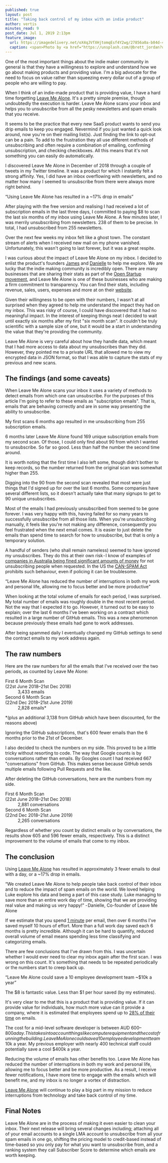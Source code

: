 ```yaml
---
published: true
layout: post
title: "Taking back control of my inbox with an indie product"
author: vertis
minutes_read: 9
post_date: Jul 1, 2019 2:13pm
feature_image:
  url: https://imagedelivery.net/oX4qJVfXHjtomqEsf4Y2wg/27856a0a-b04d-43e7-30a3-31d00d236700/w=800
  caption: <span>Photo by <a href="https://unsplash.com/@brett_jordan?utm_source=unsplash&amp;utm_medium=referral&amp;utm_content=creditCopyText">Brett Jordan</a> on <a href="https://unsplash.com/s/photos/email?utm_source=unsplash&amp;utm_medium=referral&amp;utm_content=creditCopyText">Unsplash</a></span>
---
```


One of the most important things about the indie maker community in general is that they have a willingness to explore and understand how we go about making products and providing value. I'm a big advocate for the need to focus on value rather than squeezing every dollar out of a group of people who are willing to pay.

When I think of an indie-made product that is providing value, I have a hard time forgetting [Leave Me Alone](https://leavemealone.app). It's a pretty simple premise, though undoubtedly the execution is harder. Leave Me Alone scans your inbox and helps you to unsubscribe from all the pesky newsletters and spam emails that you receive.

It seems to be the practice that every new SaaS product wants to send you drip emails to keep you engaged. Nevermind if you just wanted a quick look around, now you're on their mailing list(s). Just finding the link to opt-out can be a pain. To add to the frustration they all use different methods of unsubscribing and often require a combination of emailing, confirming unsubscription, and checking checkboxes. All this means that it's not something you can easily do automatically.

I discovered Leave Me Alone in December of 2018 through a couple of tweets in my Twitter timeline. It was a product for which I instantly felt a strong affinity. Yes, I did have an inbox overflowing with newsletters, and no matter how many I seemed to unsubscribe from there were always more right behind.

<div class="my-16 mx-auto text-center text-2xl leading-9 font-medium text-gray-900">
  <p>
    &ldquo;Using Leave Me Alone has resulted in a ~17% drop in emails&rdquo;
  </p>
</div>




After playing with the free version and realising I had received a lot of subscription emails in the last three days, I committed to paying $8 to scan the last six months of my inbox using Leave Me Alone. A few minutes later, I was merrily unsubscribing from newsletters. 238 of them to be precise. In total, I had unsubscribed from 255 newsletters.

Over the next few weeks my inbox felt like a ghost town. The constant stream of alerts when I received new mail on my phone vanished. Unfortunately, this wasn't going to last forever, but it was a great respite.

I was curious about the impact of Leave Me Alone on my inbox. I decided to enlist the product's founders [James](https://twitter.com/JamesIvings) and [Danielle](https://twitter.com/dinkydani21) to help me explore. We are lucky that the indie making community is incredibly open. There are many businesses that are sharing their stats as part of the [Open Startup movement](https://baremetrics.com/open-startups), and Leave Me Alone is one of these businesses who are making a firm commitment to transparency. You can find their stats, including revenue, sales, users, expenses and more at on their [website](https://leavemealone.app/open/).

Given their willingness to be open with their numbers, I wasn't at all surprised when they agreed to help me understand the impact they had on my inbox. This was risky of course, I could have discovered that it had no meaningful impact.
In the interest of keeping things neat I decided to wait until exactly six months after my first "six month scan". It couldn't be truly scientific with a sample size of one, but it would be a start in understanding the value that they're providing the community.

Leave Me Alone is very careful about how they handle data, which meant that I had more access to data about my unsubscribes than they did. However, they pointed me to a private URL that allowed me to view my encrypted data in JSON format, so that I was able to capture the stats of my previous and new scans.

## The findings (and some caveats)
When Leave Me Alone scans your inbox it uses a variety of methods to detect emails from which one can unsubscribe. For the purposes of this article I'm going to refer to these emails as "subscription emails". That is, emails that are behaving correctly and are in some way presenting the ability to unsubscribe.

My first scans 6 months ago resulted in me unsubscribing from 255 subscription emails.

6 months later Leave Me Alone found 169 unique subscription emails from my second scan. Of those, I could only find about 90 from which I wanted to unsubscribe. So far so good. Less than half the number the second time around.

It is worth noting that the first time I also left some, though didn't bother to keep records, so the number returned from the original scan was somewhat higher than 255.

Digging into the 90 from the second scan revealed that most were just things that I'd signed up for over the last 6 months. Some companies have several different lists, so it doesn't actually take that many signups to get to 90 unique unsubscribes.

Most of the emails I had previously unsubscribed from seemed to be gone forever. I was very happy with this, having failed for so many years to successfully unsubscribe from all those lists. When you're unsubscribing manually, it feels like you're not making any difference, consequently you feel frustrated when the next email comes. It is easier to just delete the emails than spend time to search for how to unsubscribe, but that is only a temporary solution.

A handful of senders (who shall remain nameless) seemed to have ignored my unsubscribes. They do this at their own risk - I know of examples of [companies in Australia being fined significant amounts of money](https://www.smh.com.au/technology/graysonline-fined-record-165000-for-spam-20131009-2v78c.html) for not unsubscribing people when requested. In the US the [CAN-SPAM Act](https://www.fcc.gov/general/can-spam) prohibits such behaviour, even if policing it can be troublesome.


<div class="my-16 mx-auto text-center text-2xl leading-9 font-medium text-gray-900">
  <p>
    &ldquo;Leave Me Alone has reduced the number of interruptions in both my work and personal life, allowing me to focus better and be more productive&rdquo;
  </p>
</div>



When looking at the total volume of emails for each period, I was surprised. My total number of emails was roughly double in the most recent period. Not the way that I expected it to go. However, it turned out to be easy to explain; over the last 6 months I've been working on a contract which resulted in a large number of GitHub emails. This was a new phenomenon because previously these emails had gone to work addresses.

After being spammed daily I eventually changed my GitHub settings to send the contract emails to my work address again.

## The raw numbers
Here are the raw numbers for all the emails that I've received over the two periods, as counted by Leave Me Alone:

<dl class="mt-5 grid grid-cols-1 gap-5 sm:grid-cols-2">
  <div class="bg-white overflow-hidden shadow rounded-lg">
    <div class="px-4 py-5 sm:p-6">
      <dt class="text-sm font-medium text-gray-500 truncate">
        First 6 Month Scan<br/>(22st June 2018–21st Dec 2018)
      </dt>
      <dd class="mt-1 text-3xl font-semibold text-gray-900">
        3,433 emails
      </dd>
    </div>
  </div>

  <div class="bg-white overflow-hidden shadow rounded-lg">
    <div class="px-4 py-5 sm:p-6">
      <dt class="text-sm font-medium text-gray-500 truncate">
        Second 6 Month Scan<br/>(22nd Dec 2018–21st June 2019)
      </dt>
      <dd class="mt-1 text-3xl font-semibold text-gray-900">
        2,828 emails*
      </dd>
    </div>
  </div>
</dl>
*(plus an additional 3,138 from GitHub which have been discounted, for the reasons above)

Ignoring the GitHub subscriptions, that's 600 fewer emails than the 6 months prior to the 21st of December.

I also decided to check the numbers on my side. This proved to be a little tricky without resorting to code. The way that Google counts is by conversations rather than emails. By Googles count I had received 667 "conversations" from GitHub. This makes sense because GitHub sends multiple emails following Pull Requests and the like.

After deleting the GitHub conversations, here are the numbers from my side.

<dl class="mt-5 grid grid-cols-1 gap-5 sm:grid-cols-2">
  <div class="bg-white overflow-hidden shadow rounded-lg">
    <div class="px-4 py-5 sm:p-6">
      <dt class="text-sm font-medium text-gray-500 truncate">
        First 6 Month Scan<br/>(22st June 2018–21st Dec 2018)
      </dt>
      <dd class="mt-1 text-3xl font-semibold text-gray-900">
        2,881 conversations
      </dd>
    </div>
  </div>

  <div class="bg-white overflow-hidden shadow rounded-lg">
    <div class="px-4 py-5 sm:p-6">
      <dt class="text-sm font-medium text-gray-500 truncate">
        Second 6 Month Scan<br/>(22nd Dec 2018–21st June 2019)
      </dt>
      <dd class="mt-1 text-3xl font-semibold text-gray-900">
        2,265 conversations
      </dd>
    </div>
  </div>
</dl>

Regardless of whether you count by distinct emails or by conversations, the results show 605 and 596 fewer emails, respectively. This is a distinct improvement to the volume of emails that come to my inbox.

## The conclusion
Using [Leave Me Alone](https://leavemealone.app) has resulted in approximately 3 fewer emails to deal with a day, or a ~17% drop in emails.

<div class="my-16 mx-auto text-center text-xl leading-9 font-light italic text-gray-900">
  <p>
    &ldquo;We created Leave Me Alone to help people take back control of their inbox and to reduce the impact of spam emails on the world. We loved helping Luke explore his data and being a part of this case study. Luke managing to save more than an entire work day of time, showing that we are providing real value and making us very happy!&rdquo; - Danielle, Co-founder of Leave Me Alone
  </p>
</div>

If we estimate that you spend [1 minute](https://frontapp.com/blog/2018/07/20/how-much-time-are-you-spending-on-email/) per email, then over 6 months I've saved myself 10 hours of effort. More than a full work day saved each 6 months is pretty incredible. Although it can be hard to quantify, reduced overall volume of email means spending less time classifying and categorizing emails.

There are few conclusions that I've drawn from this. I was uncertain whether I would ever need to clear my inbox again after the first scan. I was wrong on this count. It's something that needs to be repeated periodically or the numbers start to creep back up.

<div class="my-16 mx-auto text-center text-2xl leading-9 font-medium text-gray-900">
  <p>
    &ldquo;Leave Me Alone could save a 10 employee development team ~$10k a year&rdquo;
  </p>
</div>


The $8 is fantastic value. Less than $1 per hour saved (by my estimates).

It's very clear to me that this is a product that is providing value. If it can provide value for individuals, how much more value can it provide a company, where it is estimated that employees spend up to [28% of their time](https://www.mckinsey.com/industries/high-tech/our-insights/the-social-economy) on emails.

The cost for a mid-level software developer is between AUD $600–800 a day. This takes into account things like computer equipment and the cost of running the building. Leave Me Alone could save a 10 employee development team ~$10k a year. My previous employer with nearly 400 technical staff could potentially save a cool $400k a year.

Reducing the volume of emails has other benefits too. Leave Me Alone has reduced the number of interruptions in both my work and personal life, allowing me to focus better and be more productive. As a result, I receive fewer notifications, I have more time to engage with the emails which will benefit me, and my inbox is no longer a vortex of distraction.

[Leave Me Alone](https://leavemealone.app) will continue to play a big part in my mission to reduce interruptions from technology and take back control of my time.

## Final Notes
Leave Me Alone are in the process of making it even easier to clean your inbox. Their next release will bring several changes including; attaching all of your email accounts to a single LMA account to unsubscribe from all your spam emails in one go, shifting the pricing model to credit-based instead of time-based so you only pay for what you want to unsubscribe from, and a ranking system they call Subscriber Score to determine which emails are worth keeping.